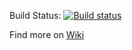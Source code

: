 Build Status: [![Build status](https://ci.appveyor.com/api/projects/status/qbm6jaom9p1mend9/branch/master?svg=true)](https://ci.appveyor.com/project/xtrmstep/requiem-settingsservice/branch/master)

Find more on [Wiki](https://github.com/xtrmstep/requiem/wiki/Settings)

